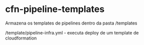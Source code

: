# cfn-pipeline-templates

Armazena os templates de pipelines dentro da pasta /templates

/template/pipeline-infra.yml - executa deploy de um template de cloudformation